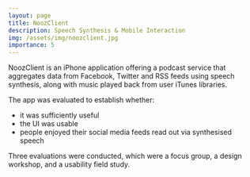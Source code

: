 ```yaml
---
layout: page
title: NoozClient
description: Speech Synthesis & Mobile Interaction
img: /assets/img/noozclient.jpg
importance: 5
---
```


NoozClient is an iPhone application offering a podcast service that aggregates data from Facebook, Twitter and RSS feeds using speech synthesis, along with music played back from user iTunes libraries. 

The app was evaluated to establish whether:
* it was sufficiently useful
* the UI was usable
* people enjoyed their social media feeds read out via synthesised speech

Three evaluations were conducted, which were a focus group, a design workshop, and a usability field study. 

